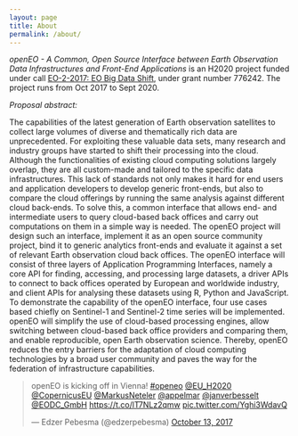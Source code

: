 ```yaml
---
layout: page
title: About
permalink: /about/
---
```



*openEO - A Common, Open Source Interface between Earth
Observation Data Infrastructures and Front-End Applications*
is an H2020 project funded under call [EO-2-2017: EO Big Data
Shift](https://ec.europa.eu/research/participants/portal/desktop/en/opportunities/h2020/topics/eo-2-2017.html),
under grant number 776242. The project runs from Oct 2017 to
Sept 2020.


*Proposal abstract:*

The capabilities of the latest generation of Earth observation
satellites to collect large volumes of diverse and thematically
rich data are unprecedented. For exploiting these valuable data
sets, many research and industry groups have started to shift their
processing into the cloud. Although the functionalities of existing
cloud computing solutions largely overlap, they are all custom-made
and tailored to the specific data infrastructures. This lack of
standards not only makes it hard for end users and application
developers to develop generic front-ends, but also to compare the
cloud offerings by running the same analysis against different
cloud back-ends. To solve this, a common interface that allows end-
and intermediate users to query cloud-based back offices and carry
out computations on them in a simple way is needed. The openEO
project will design such an interface, implement it as an open
source community project, bind it to generic analytics front-ends
and evaluate it against a set of relevant Earth observation cloud
back offices. The openEO interface will consist of three layers of
Application Programming Interfaces, namely a core API for finding,
accessing, and processing large datasets, a driver APIs to connect
to back offices operated by European and worldwide industry,
and client APIs for analysing these datasets using R, Python and
JavaScript. To demonstrate the capability of the openEO interface,
four use cases based chiefly on Sentinel-1 and Sentinel-2 time series
will be implemented. openEO will simplify the use of cloud-based
processing engines, allow switching between cloud-based back office
providers and comparing them, and enable reproducible, open Earth
observation science. Thereby, openEO reduces the entry barriers
for the adaptation of cloud computing technologies by a broad user
community and paves the way for the federation of infrastructure
capabilities.


<blockquote class="twitter-tweet" data-lang="en"><p lang="en" dir="ltr">openEO is kicking off in Vienna! <a href="https://twitter.com/hashtag/openeo?src=hash&amp;ref_src=twsrc%5Etfw">#openeo</a> <a href="https://twitter.com/EU_H2020?ref_src=twsrc%5Etfw">@EU_H2020</a>  <a href="https://twitter.com/CopernicusEU?ref_src=twsrc%5Etfw">@CopernicusEU</a> <a href="https://twitter.com/MarkusNeteler?ref_src=twsrc%5Etfw">@MarkusNeteler</a> <a href="https://twitter.com/appelmar?ref_src=twsrc%5Etfw">@appelmar</a> <a href="https://twitter.com/janverbesselt?ref_src=twsrc%5Etfw">@janverbesselt</a> <a href="https://twitter.com/EODC_GmbH?ref_src=twsrc%5Etfw">@EODC_GmbH</a> <a href="https://t.co/lT7NLz2qmw">https://t.co/lT7NLz2qmw</a> <a href="https://t.co/Yghi3WdavQ">pic.twitter.com/Yghi3WdavQ</a></p>&mdash; Edzer Pebesma (@edzerpebesma) <a href="https://twitter.com/edzerpebesma/status/918791701233389569?ref_src=twsrc%5Etfw">October 13, 2017</a></blockquote>
<script async src="//platform.twitter.com/widgets.js" charset="utf-8"></script>
